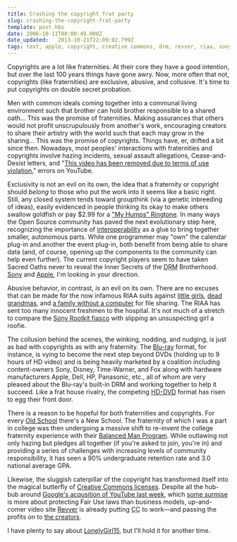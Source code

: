 ```yaml
---
title: Crashing the copyright frat party
slug: crashing-the-copyright-frat-party
template: post.hbs
date: 2006-10-11T08:00:49.000Z
date_updated:   2013-10-21T22:09:02.799Z
tags: text, apple, copyright, creative commons, drm, revver, riaa, sony, youtube
---
```


Copyrights are a lot like fraternities. At their core they have a good intention, but over the last 100 years things have gone awry. Now, more often that not, copyrights (like fraternities) are exclusive, abusive, and collusive. It's time to put copyrights on double secret probation.<!--more-->

Men with common ideals coming together into a communal living environment such that brother can hold brother responsible to a shared oath... This was the promise of fraternities. Making assurances that others would not profit unscrupulously from another's work, encouraging creators to share their artistry with the world such that each may grow in the sharing... This was the promise of copyrights. Things have, er, drifted a bit since then. Nowadays, most peoples' interactions with fraternities and copyrights involve hazing incidents, sexual assault allegations, Cease-and-Desist letters, and "<a href="http://youtube.com/watch?v=V39IdmNkx1Y" title="Bush singing 'Sunday Bloody Sunday'">This video has been removed due to terms of use violation.</a>" errors on YouTube.

Exclusivity is not an evil on its own, the idea that a fraternity or copyright should <em>belong</em> to those who put the work into it seems like a basic right. Still, any closed system tends toward groupthink (via a genetic inbreeding of ideas), easily evidenced in people thinking its okay to make others swallow goldfish or pay $2.99 for a <a href="http://www.mtv.com/mobile/ringtones/#/mobile/ringtones/detail.jhtml?channel=ringtones_mtv_selects&from=index&ringtoneId=10027492" title="MTV.com Ringtones">"My Humps" Ringtone</a>. In many ways the Open Source community has paved the next evolutionary step here, recognizing the importance of <a href="http://en.wikipedia.org/wiki/Interoperability" title="Interoperability on Wikipedia">interoperability</a> as a glue to bring together smaller, autonomous parts. While one programmer may "own" the calendar plug-in and another the event plug-in, both benefit from being able to share data (and, of course, opening up the components to the community can help even further). The current copyright players seem to have taken Sacred Oaths never to reveal the Inner Secrets of the <acronym title="Digital Rights Management">DRM</acronym> Brotherhood. <a href="http://www.sysinternals.com/blog/sony-eula.htm" title="a typical Sony EULA">Sony</a> and <a href="http://weblog.infoworld.com/techwatch/archives/008183.html" title="'DVD Jon plays fair with Apple DRM' on InfoWorld">Apple</a>, I'm looking in your direction.

Abusive behavior, in contrast, <em>is</em> an evil on its own. There are no excuses that can be made for the now infamous RIAA suits against <a href="http://p2pnet.net/story/8603" title="'RIAA Chan case dismissal' on P2Pnet">little girls</a>, <a href="http://www.betanews.com/article/RIAA_Sues_Deceased_Grandmother/1107532260" title="'RIAA sues Deceased Grandma' on BetaNews">dead grandmas</a>, and <a href="http://arstechnica.com/news.ars/post/20060424-6662.html" title="'RIAA sue computer-less family, 234 others' on ArsTechnica">a family without a computer</a> for file sharing. The RIAA has sent too many innocent freshmen to the hospital. It's not much of a stretch to compare the <a href="http://www.cnet.com/4520-6033_1-6376177-1.html" title="'DRM This, Sony!' on CNet">Sony Rootkit fiasco</a> with slipping an unsuspecting girl a roofie.

The collusion behind the scenes, the winking, nodding, and nudging, is just as bad with copyrights as with any fraternity. The <a href="http://en.wikipedia.org/wiki/Blu-ray_Disc" title="Blu-ray on Wikipedia">Blu-ray</a> format, for instance, is vying to become the next step beyond DVDs (holding up to 9 hours of HD video) and is being heavily marketed by a coalition including content-owners Sony, Disney, Time-Warner, and Fox along with hardware manufacturers Apple, Dell, HP, Panasonic, etc., all of whom are very pleased about the Blu-ray's built-in DRM and working together to help it succeed. Like a frat house rivalry, the competing <a href="http://en.wikipedia.org/wiki/HD_DVD" title="HD DVD on Wikipedia">HD-DVD</a> format has risen to egg their front door.

There is a reason to be hopeful for both fraternities and copyrights. For every <a href="http://www.oldschool-themovie.com/" title="Will Farrell Goes to College Movie">Old School</a> there's a New School. The fraternity of which I was a part in college was then undergoing a massive shift to re-invent the college fraternity experience with their <a href="http://www.sigep.org/memdev/bmp.asp" title="The BMP at SigEp.org">Balanced Man Program</a>. While outlawing not only hazing but pledges all together (if you're asked to join, you're in) and providing a series of challenges with increasing levels of community responsibility, it has seen a 90% undergraduate retention rate and 3.0 national average GPA.

Likewise, the sluggish caterpillar of the copyright has transformed itself into the magical butterfly of <a href="http://creativecommons.org/" title="CreativeCommons.org">Creative Commons licenses</a>. Despite all the hub-bub around <a href="http://www.youtube.com/watch?v=QCVxQ_3Ejkg" title="'A message from Chad and Steve' on YouTube">Google's acqusition of YouTube last week</a>, which <a href="http://slashdot.org/comments.pl?sid=200173&cid=16392881" title="Mystic Goat's Slashdot comment on the situation">some surmise</a> is more about protecting Fair Use laws than business models, up-and-comer video site <a href="http://one.revver.com/browse/Editor%27s+Picks#_show_video_77909" title="A derivative work">Revver</a> is already putting <acronym title="Creative Commons">CC</acronym> to work&mdash;and passing the profits on to <a href="http://one.revver.com/browse/Editor%27s+Picks#_show_video_77731" title="LonelyGirl15 on Revver">the creators</a>.

I have plenty to say about <a href="http://www.lonelygirl15.com/?p=80&play=1" title="'The Ceremony' on LonelyGirl15.com">LonelyGirl15</a>, but I'll hold it for another time.
